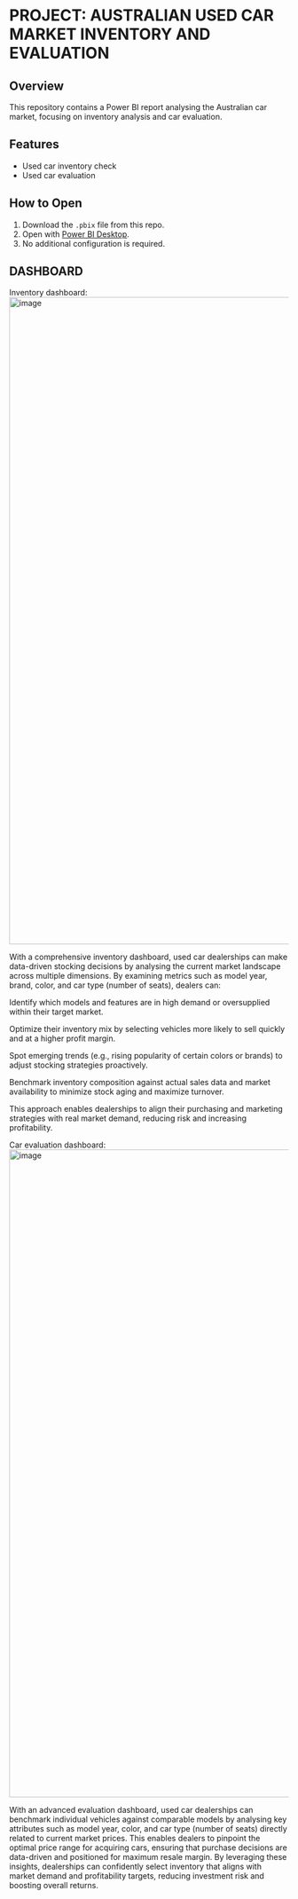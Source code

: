 # PROJECT: AUSTRALIAN USED CAR MARKET INVENTORY AND EVALUATION

## Overview
This repository contains a Power BI report analysing the Australian car market, focusing on inventory analysis and car evaluation.

## Features
- Used car inventory check
- Used car evaluation

## How to Open
1. Download the `.pbix` file from this repo.
2. Open with [Power BI Desktop](https://powerbi.microsoft.com/desktop/).
3. No additional configuration is required.

## DASHBOARD

Inventory dashboard:
<img width="2081" height="1167" alt="image" src="https://github.com/user-attachments/assets/eaf9fc0d-8430-4ecb-b153-dbe626489964" />

With a comprehensive inventory dashboard, used car dealerships can make data-driven stocking decisions by analysing the current market landscape across multiple dimensions. By examining metrics such as model year, brand, color, and car type (number of seats), dealers can:

Identify which models and features are in high demand or oversupplied within their target market.

Optimize their inventory mix by selecting vehicles more likely to sell quickly and at a higher profit margin.

Spot emerging trends (e.g., rising popularity of certain colors or brands) to adjust stocking strategies proactively.

Benchmark inventory composition against actual sales data and market availability to minimize stock aging and maximize turnover.

This approach enables dealerships to align their purchasing and marketing strategies with real market demand, reducing risk and increasing profitability.


Car evaluation dashboard:
<img width="2080" height="1168" alt="image" src="https://github.com/user-attachments/assets/aac069a3-b99e-4172-a03a-45ef34787803" />

With an advanced evaluation dashboard, used car dealerships can benchmark individual vehicles against comparable models by analysing key attributes such as model year, color, and car type (number of seats) directly related to current market prices. This enables dealers to pinpoint the optimal price range for acquiring cars, ensuring that purchase decisions are data-driven and positioned for maximum resale margin. By leveraging these insights, dealerships can confidently select inventory that aligns with market demand and profitability targets, reducing investment risk and boosting overall returns. 
